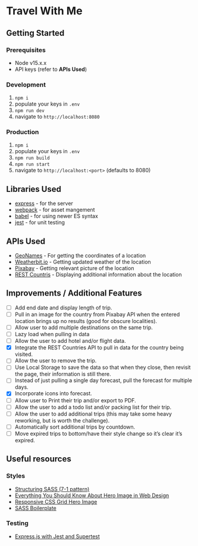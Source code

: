 # Travel With Me

## Getting Started

### Prerequisites

- Node v15.x.x
- API keys (refer to **APIs Used**)

### Development

1. `npm i`
2. populate your keys in `.env`
3. `npm run dev`
4. navigate to `http://localhost:8080`

### Production

1. `npm i`
2. populate your keys in `.env`
3. `npm run build`
4. `npm run start`
5. navigate to `http://localhost:<port>` (defaults to 8080)

## Libraries Used

- [express](https://expressjs.com/) - for the server
- [webpack](https://webpack.js.org/) - for asset mangement
- [babel](https://babeljs.io/) - for using newer ES syntax
- [jest](https://jestjs.io/) - for unit testing

## APIs Used

- [GeoNames](https://www.geonames.org/) - For getting the coordinates of a location
- [Weatherbit.io](https://www.weatherbit.io/api) - Getting updated weather of the location
- [Pixabay](https://pixabay.com/service/about/api/) - Getting relevant picture of the location
- [REST Countris](https://restcountries.eu/) - Displaying additional information about the location

## Improvements / Additional Features

- [ ] Add end date and display length of trip.
- [ ] Pull in an image for the country from Pixabay API when the entered location brings up no results (good for obscure localities).
- [ ] Allow user to add multiple destinations on the same trip.
- [ ] Lazy load when pulling in data
- [ ] Allow the user to add hotel and/or flight data.
- [x] Integrate the REST Countries API to pull in data for the country being visited.
- [ ] Allow the user to remove the trip.
- [ ] Use Local Storage to save the data so that when they close, then revisit the page, their information is still there.
- [ ] Instead of just pulling a single day forecast, pull the forecast for multiple days.
- [x] Incorporate icons into forecast.
- [ ] Allow user to Print their trip and/or export to PDF.
- [ ] Allow the user to add a todo list and/or packing list for their trip.
- [ ] Allow the user to add additional trips (this may take some heavy reworking, but is worth the challenge).
- [ ] Automatically sort additional trips by countdown.
- [ ] Move expired trips to bottom/have their style change so it’s clear it’s expired.

## Useful resources

### Styles

- [Structuring SASS (7-1 pattern)](https://itnext.io/structuring-your-sass-projects-c8d41fa55ed4)
- [Everything You Should Know About Hero Image in Web Design](https://gapsystudio.com/blog/hero-image-website-design/)
- [Responsive CSS Grid Hero Image](https://dev.to/billraymond/creating-a-pure-responsive-css-grid-hero-image-or-banner-image-2pej)
- [SASS Boilerplate](https://github.com/KittyGiraudel/sass-boilerplate)

### Testing

- [Express.js with Jest and Supertest](https://www.albertgao.xyz/2017/05/24/how-to-test-expressjs-with-jest-and-supertest/)
